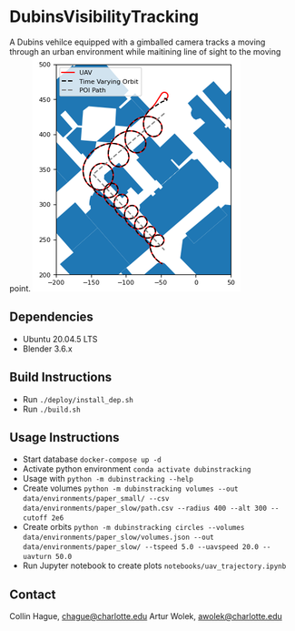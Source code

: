 # DubinsVisibilityTracking
A Dubins vehilce equipped with a gimballed camera tracks a moving through an urban environment while maitining line of sight to the moving point. 
![Solutions](/readme_image.png)
## Dependencies
 - Ubuntu 20.04.5 LTS
 - Blender 3.6.x
## Build Instructions
 - Run ```./deploy/install_dep.sh```
 - Run ```./build.sh```
## Usage Instructions
- Start database ```docker-compose up -d```
- Activate python environment ```conda activate dubinstracking```
- Usage with ```python -m dubinstracking --help```
- Create volumes ```python -m dubinstracking volumes --out data/environments/paper_small/ --csv data/environments/paper_slow/path.csv --radius 400 --alt 300 --cutoff 2e6```
- Create orbits ```python -m dubinstracking circles --volumes data/environments/paper_slow/volumes.json --out data/environments/paper_slow/ --tspeed 5.0 --uavspeed 20.0 --uavturn 50.0```
- Run Jupyter notebook to create plots ```notebooks/uav_trajectory.ipynb```
## Contact
Collin Hague, chague@charlotte.edu
Artur Wolek, awolek@charlotte.edu